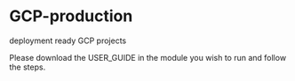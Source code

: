 # GCP-production
deployment ready GCP projects 

Please download the USER_GUIDE in the module you wish to run and follow the steps. 

